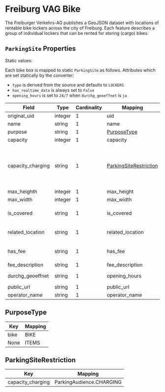 # Freiburg VAG Bike

The Freiburger Verkehrs-AG publishes a GeoJSON dataset with locations of rentable bike lockers across the
city of Freiburg. Each feature describes a group of individual lockers that can be rented for storing
(cargo) bikes.

## `ParkingSite` Properties

Static values:

Each bike box is mapped to static `ParkingSite` as follows.
Attributes which are set statically by the converter:

* `type` is derived from the source and defaults to `LOCKERS`
* `has_realtime_data` is always set to `False`
* `opening_hours` is set to `24/7` when `durchg_geoeffnet` is `ja`

| Field               | Type     | Cardinality | Mapping                                            | Comment                                                                                                               |
|---------------------|----------|-------------|----------------------------------------------------|-----------------------------------------------------------------------------------------------------------------------|
| original_uid        | integer  | 1           | uid                                                |                                                                                                                       | 
| name                | string   | 1           | name                                               |                                                                                                                       |    
| purpose             | string   | 1           | [PurposeType](#PurposeType)                        |                                                                                                                       |
| capacity            | integer  | 1           | capacity                                           |                                                                                                                       |
| capacity_charging   | string   | 1           | [ParkingSiteRestriction](#ParkingSiteRestriction)  | Sets `capacity_charging` to `0` when value is `nein` and other values not integer are reported as validation error    |  
| max_heighth         | integer  | 1           | max_height                                         |                                                                                                                       |
| max_width           | integer  | 1           | max_width                                          |                                                                                                                       |
| is_covered          | string   | 1           | is_covered                                         | `ja` is set to `True`, `nein` is set to `False`                                                                       |
| related_location    | string   | 1           | related_location                                   | `ja` is set to `True`, `nein` is set to `False`                                                                       |
| has_fee             | string   | 1           | has_fee                                            | `ja` is set to `True`, `nein` is set to `False`                                                                       |
| fee_description     | string   | 1           | fee_description                                    |                                                                                                                       |
| durchg_geoeffnet    | string   | 1           | opening_hours                                      | `ja` is set to `24/7`, otherwise `None`                                                                               | 
| public_url          | string   | 1           | public_url                                         |                                                                                                                       |
| operator_name       | string   | 1           | operator_name                                      |                                                                                                                       |


## PurposeType

| Key        | Mapping      |
|------------|--------------|
| bike       | BIKE         |
| None       | ITEMS        |


## ParkingSiteRestriction

| Key                     | Mapping                  |
|-------------------------|--------------------------|
| capacity_charging       | ParkingAudience.CHARGING |